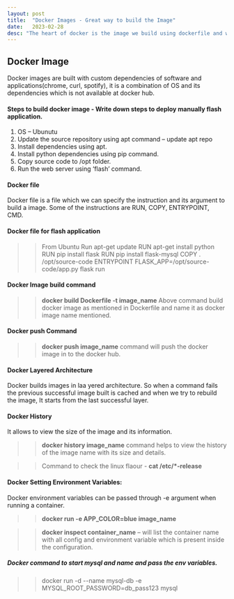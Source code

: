 ```yaml
---
layout: post
title:  "Docker Images - Great way to build the Image"
date:   2023-02-28 
desc: "The heart of docker is the image we build using dockerfile and we are here to explore various commands and techniques to build docker images with its options"
---
```

## Docker Image
 Docker images are built with custom dependencies of software and applications(chrome, curl, spotify), it is a combination of OS and its dependencies which is not available at docker hub.

#### Steps to build docker image - Write down steps to deploy manually flash application.

1.  OS – Ubunutu
2.  Update the source repository using apt command – update apt repo
3.  Install dependencies using apt.
4.  Install python dependencies using pip command.
5.  Copy source code to /opt folder.
6.  Run the web server using ‘flash’ command.

#### Docker file
Docker file is a file which we can specify the instruction and its argument to build a image. Some of the instructions are RUN, COPY, ENTRYPOINT, CMD.
#### Docker file for flash application

>> From Ubuntu
>>Run apt-get update
>>RUN apt-get install python
>>RUN pip install flask
>>RUN pip install flask-mysql
>>COPY . /opt/source-code
>>ENTRYPOINT FLASK_APP=/opt/source-code/app.py flask run

#### Docker Image build command
>>**docker build Dockerfile -t image_name**
Above command build docker image as mentioned in Dockerfile and name it as docker image name mentioned.
#### Docker push Command
>> **docker push image_name**
>command will push the docker image in to the docker hub.

#### Docker Layered Architecture
Docker builds images in laa yered architecture. So when a command fails the previous successful image built is cached and when we try to rebuild the image, It starts from the last successful layer.
#### Docker History
It allows to view the size of the image and its information.

>>  **docker history image_name**
command helps to view the history of the image name with its size and details.

>> Command to check the linux flaour - **cat /etc/*-release**

#### Docker Setting Environment Variables:

Docker environment variables can be passed through -e argument when running a container.

>> **docker run -e APP_COLOR=blue image_name**

>> **docker inspect container_name** – will list the container name with all config and environment variable which is present inside the configuration.

##### Docker command to start mysql and name and pass the env variables.
>> docker run -d --name mysql-db -e MYSQL_ROOT_PASSWORD=db_pass123 mysql
